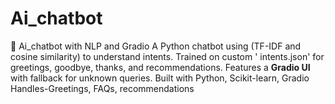 # Ai_chatbot
🤖 Ai_chatbot with NLP and Gradio A Python chatbot using (TF-IDF and cosine similarity) to understand intents. Trained on custom ' intents.json' for greetings, goodbye, thanks, and recommendations. Features a **Gradio UI** with fallback for unknown queries. Built with Python, Scikit-learn, Gradio   Handles-Greetings, FAQs, recommendations
